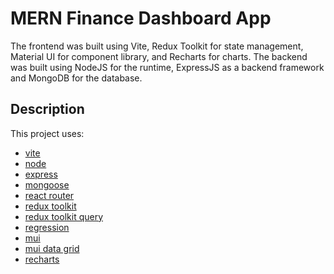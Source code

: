 # MERN Finance Dashboard App

The frontend was built using Vite, Redux Toolkit for state management, Material UI for component library, and Recharts for charts. The backend was built using NodeJS for the runtime, ExpressJS as a backend framework and MongoDB for the database.

## Description

This project uses:

- [vite](https://vitejs.dev/guide/)
- [node](https://nodejs.org/en/download)
- [express](https://expressjs.com/)
- [mongoose](https://mongoosejs.com/)
- [react router](https://reactrouter.com/en/v6.3.0/getting-started/installation)
- [redux toolkit](https://redux-toolkit.js.org/introduction/getting-started)
- [redux toolkit query](https://redux-toolkit.js.org/rtk-query/overview)
- [regression](https://github.com/tom-alexander/regression-js)
- [mui](https://mui.com/material-ui/getting-started/overview/)
- [mui data grid](https://mui.com/x/api/data-grid/data-grid/)
- [recharts](https://recharts.org/en-US/)
